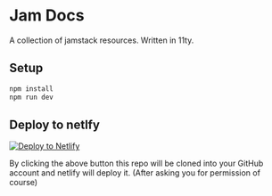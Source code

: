 # Jam Docs
A collection of jamstack resources. Written in 11ty.

## Setup
```bash
npm install
npm run dev
```

## Deploy to netlfy
[![Deploy to Netlify](https://www.netlify.com/img/deploy/button.svg)](https://app.netlify.com/start/deploy?repository=https://github.com/oleeskild/jam-docs)

By clicking the above button this repo will be cloned into your GitHub account and netlify will deploy it. (After asking you for permission of course)
